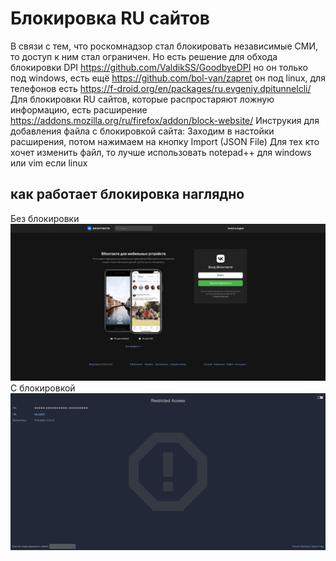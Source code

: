 # Блокировка RU сайтов 
В связи с тем, что роскомнадзор стал блокировать независимые СМИ, то доступ к ним стал ограничен. Но есть решение для обхода блокировки DPI https://github.com/ValdikSS/GoodbyeDPI но он только под windows, есть ещё https://github.com/bol-van/zapret он под linux, для телефонов есть https://f-droid.org/en/packages/ru.evgeniy.dpitunnelcli/
Для блокировки RU сайтов, которые распростаряют ложную информацию, есть расширение https://addons.mozilla.org/ru/firefox/addon/block-website/ 
Инструкия для добавления файла с блокировкой сайта:
Заходим в настойки расширения, потом нажимаем на кнопку Import (JSON File)
Для тех кто хочет изменить файл, то лучше использовать notepad++ для windows или vim если linux

## как работает блокировка наглядно

Без блокировки
![This is an image](https://github.com/nemo229/Blockrusites/blob/main/2022-05-19_13-51.png)
С блокировкой
![This is an image](https://github.com/nemo229/Blockrusites/blob/main/2022-05-19_13-51_1.png)
